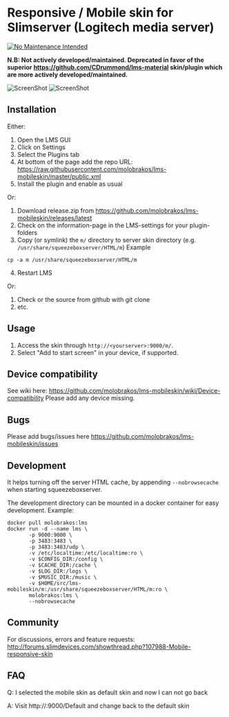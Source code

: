 # Responsive / Mobile skin for Slimserver (Logitech media server)

[![No Maintenance Intended](http://unmaintained.tech/badge.svg)](http://unmaintained.tech/)

**N.B: Not actively developed/maintained.
Deprecated in favor of the superior https://github.com/CDrummond/lms-material skin/plugin which are more actively developed/maintained.**

![ScreenShot](screenshots/screenshot_01.png)
![ScreenShot](screenshots/screenshot_02.png)

## Installation

Either:

1. Open the LMS GUI
2. Click on Settings
3. Select the Plugins tab
4. At bottom of the page add the repo URL: https://raw.githubusercontent.com/molobrakos/lms-mobileskin/master/public.xml
5. Install the plugin and enable as usual

Or:

1. Download release.zip from https://github.com/molobrakos/lms-mobileskin/releases/latest
2. Check on the information-page in the LMS-settings for your plugin-folders
3. Copy (or symlink) the ```m/``` directory to server skin directory (e.g. ```/usr/share/squeezeboxserver/HTML/m```)
Example
```
cp -a m /usr/share/squeezeboxserver/HTML/m
```
4. Restart LMS

Or:

1. Check or the source from github with git clone
2. etc.

## Usage

1. Access the skin through ```http://<yourserver>:9000/m/```.
2. Select "Add to start screen" in your device, if supported.

## Device compatibility

See wiki here: https://github.com/molobrakos/lms-mobileskin/wiki/Device-compatibility
Please add any device missing.

## Bugs

Please add bugs/issues here https://github.com/molobrakos/lms-mobileskin/issues

## Development

It helps turning off the server HTML cache, by appending ```--nobrowsecache``` when starting squeezeboxserver.

The development directory can be mounted in a docker container for easy development.
Example:

```
docker pull molobrakos:lms
docker run -d --name lms \
       -p 9000:9000 \
       -p 3483:3483 \
       -p 3483:3483/udp \
       -v /etc/localtime:/etc/localtime:ro \
       -v $CONFIG_DIR:/config \
       -v $CACHE_DIR:/cache \
       -v $LOG_DIR:/logs \
       -v $MUSIC_DIR:/music \
       -v $HOME/src/lms-mobileskin/m:/usr/share/squeezeboxserver/HTML/m:ro \
       molobrakos:lms \
       --nobrowsecache
```

## Community

For discussions, errors and feature requests: http://forums.slimdevices.com/showthread.php?107988-Mobile-responsive-skin

## FAQ

Q: I selected the mobile skin as default skin and now I can not go back

A: Visit http://<server>:9000/Default and change back to the default skin
